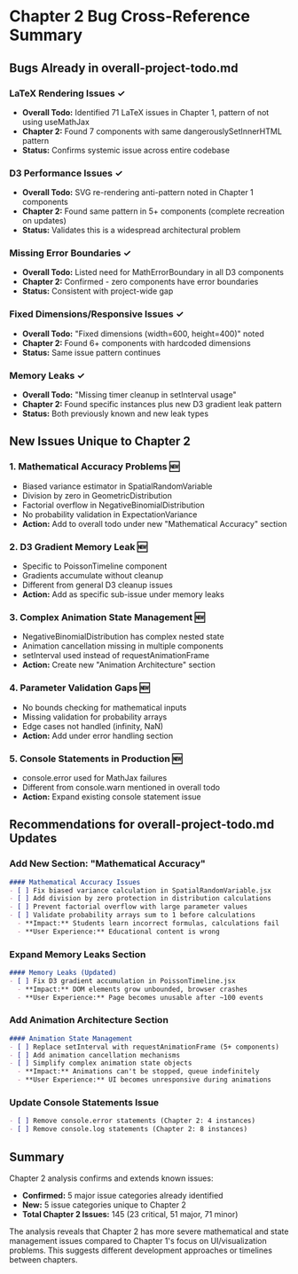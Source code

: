 # Chapter 2 Bug Cross-Reference Summary

## Bugs Already in overall-project-todo.md

### LaTeX Rendering Issues ✓
- **Overall Todo:** Identified 71 LaTeX issues in Chapter 1, pattern of not using useMathJax
- **Chapter 2:** Found 7 components with same dangerouslySetInnerHTML pattern
- **Status:** Confirms systemic issue across entire codebase

### D3 Performance Issues ✓
- **Overall Todo:** SVG re-rendering anti-pattern noted in Chapter 1 components
- **Chapter 2:** Found same pattern in 5+ components (complete recreation on updates)
- **Status:** Validates this is a widespread architectural problem

### Missing Error Boundaries ✓
- **Overall Todo:** Listed need for MathErrorBoundary in all D3 components
- **Chapter 2:** Confirmed - zero components have error boundaries
- **Status:** Consistent with project-wide gap

### Fixed Dimensions/Responsive Issues ✓
- **Overall Todo:** "Fixed dimensions (width=600, height=400)" noted
- **Chapter 2:** Found 6+ components with hardcoded dimensions
- **Status:** Same issue pattern continues

### Memory Leaks ✓
- **Overall Todo:** "Missing timer cleanup in setInterval usage"
- **Chapter 2:** Found specific instances plus new D3 gradient leak pattern
- **Status:** Both previously known and new leak types

## New Issues Unique to Chapter 2

### 1. Mathematical Accuracy Problems 🆕
- Biased variance estimator in SpatialRandomVariable
- Division by zero in GeometricDistribution
- Factorial overflow in NegativeBinomialDistribution
- No probability validation in ExpectationVariance
- **Action:** Add to overall todo under new "Mathematical Accuracy" section

### 2. D3 Gradient Memory Leak 🆕
- Specific to PoissonTimeline component
- Gradients accumulate without cleanup
- Different from general D3 cleanup issues
- **Action:** Add as specific sub-issue under memory leaks

### 3. Complex Animation State Management 🆕
- NegativeBinomialDistribution has complex nested state
- Animation cancellation missing in multiple components
- setInterval used instead of requestAnimationFrame
- **Action:** Create new "Animation Architecture" section

### 4. Parameter Validation Gaps 🆕
- No bounds checking for mathematical inputs
- Missing validation for probability arrays
- Edge cases not handled (infinity, NaN)
- **Action:** Add under error handling section

### 5. Console Statements in Production 🆕
- console.error used for MathJax failures
- Different from console.warn mentioned in overall todo
- **Action:** Expand existing console statement issue

## Recommendations for overall-project-todo.md Updates

### Add New Section: "Mathematical Accuracy"
```markdown
#### Mathematical Accuracy Issues
- [ ] Fix biased variance calculation in SpatialRandomVariable.jsx
- [ ] Add division by zero protection in distribution calculations
- [ ] Prevent factorial overflow with large parameter values
- [ ] Validate probability arrays sum to 1 before calculations
  - **Impact:** Students learn incorrect formulas, calculations fail
  - **User Experience:** Educational content is wrong
```

### Expand Memory Leaks Section
```markdown
#### Memory Leaks (Updated)
- [ ] Fix D3 gradient accumulation in PoissonTimeline.jsx
  - **Impact:** DOM elements grow unbounded, browser crashes
  - **User Experience:** Page becomes unusable after ~100 events
```

### Add Animation Architecture Section
```markdown
#### Animation State Management
- [ ] Replace setInterval with requestAnimationFrame (5+ components)
- [ ] Add animation cancellation mechanisms
- [ ] Simplify complex animation state objects
  - **Impact:** Animations can't be stopped, queue indefinitely
  - **User Experience:** UI becomes unresponsive during animations
```

### Update Console Statements Issue
```markdown
- [ ] Remove console.error statements (Chapter 2: 4 instances)
- [ ] Remove console.log statements (Chapter 2: 8 instances)
```

## Summary

Chapter 2 analysis confirms and extends known issues:
- **Confirmed:** 5 major issue categories already identified
- **New:** 5 issue categories unique to Chapter 2
- **Total Chapter 2 Issues:** 145 (23 critical, 51 major, 71 minor)

The analysis reveals that Chapter 2 has more severe mathematical and state management issues compared to Chapter 1's focus on UI/visualization problems. This suggests different development approaches or timelines between chapters.